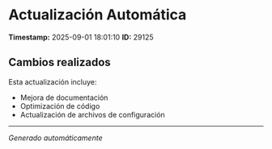 # Actualización Automática

**Timestamp:** 2025-09-01 18:01:10
**ID:** 29125

## Cambios realizados

Esta actualización incluye:
- Mejora de documentación
- Optimización de código
- Actualización de archivos de configuración

---
*Generado automáticamente*
